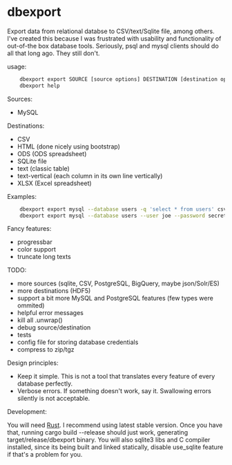 # dbexport
Export data from relational databse to CSV/text/Sqlite file, among others.
I've created this because I was frustrated with usability and functionality of out-of-the box database tools.
Seriously, psql and mysql clients should do all that long ago. They still don't.

usage:

```bash
    dbexport export SOURCE [source options] DESTINATION [destination options]
    dbexport help
```

Sources:

 * MySQL


Destinations:

 * CSV
 * HTML (done nicely using bootstrap)
 * ODS (ODS spreadsheet)
 * SQLite file
 * text (classic table)
 * text-vertical (each column in its own line vertically)
 * XLSX (Excel spreadsheet)


Examples:

```bash
    dbexport export mysql --database users -q 'select * from users' csv somefile.csv
    dbexport export mysql --database users --user joe --password secret -q 'select * from users' sqlite somefile.sqlite
```


Fancy features:

 * progressbar
 * color support
 * truncate long texts


TODO:

 * more sources (sqlite, CSV, PostgreSQL, BigQuery, maybe json/Solr/ES)
 * more destinations (HDF5)
 * support a bit more MySQL and PostgreSQL features (few types were ommited)
 * helpful error messages
 * kill all .unwrap()
 * debug source/destination
 * tests
 * config file for storing database credentials
 * compress to zip/tgz


Design principles:

* Keep it simple. This is not a tool that translates every feature of every database perfectly.
* Verbose errors. If something doesn't work, say it. Swallowing errors silently is not acceptable.


Development:

You will need [Rust](https://www.rust-lang.org/). I recommend using latest stable version.
Once you have that, running cargo build --release should just work, generating target/release/dbexport binary.
You will also sqlite3 libs and C compiler installed, since its being built and linked statically,
disable use_sqlite feature if that's a problem for you.
